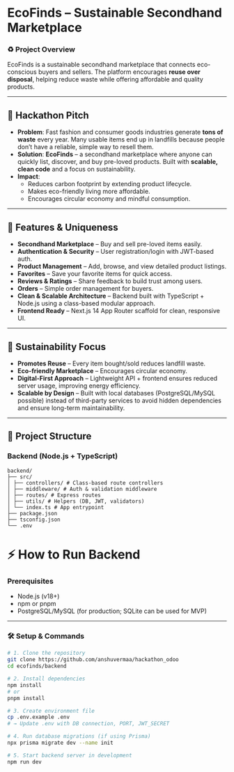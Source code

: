 # EcoFinds – Sustainable Secondhand Marketplace  

### ♻️ Project Overview  
EcoFinds is a sustainable secondhand marketplace that connects eco-conscious buyers and sellers. The platform encourages **reuse over disposal**, helping reduce waste while offering affordable and quality products.  

---

## 🎤 Hackathon Pitch  

- **Problem**: Fast fashion and consumer goods industries generate **tons of waste** every year. Many usable items end up in landfills because people don’t have a reliable, simple way to resell them.  
- **Solution**: **EcoFinds** – a secondhand marketplace where anyone can quickly list, discover, and buy pre-loved products. Built with **scalable, clean code** and a focus on sustainability.  
- **Impact**:  
  - Reduces carbon footprint by extending product lifecycle.  
  - Makes eco-friendly living more affordable.  
  - Encourages circular economy and mindful consumption.  

---

## 🚀 Features & Uniqueness  
- **Secondhand Marketplace** – Buy and sell pre-loved items easily.  
- **Authentication & Security** – User registration/login with JWT-based auth.  
- **Product Management** – Add, browse, and view detailed product listings.  
- **Favorites** – Save your favorite items for quick access.  
- **Reviews & Ratings** – Share feedback to build trust among users.  
- **Orders** – Simple order management for buyers.  
- **Clean & Scalable Architecture** – Backend built with TypeScript + Node.js using a class-based modular approach.  
- **Frontend Ready** – Next.js 14 App Router scaffold for clean, responsive UI.  

---

## 🌱 Sustainability Focus  
- **Promotes Reuse** – Every item bought/sold reduces landfill waste.  
- **Eco-friendly Marketplace** – Encourages circular economy.  
- **Digital-First Approach** – Lightweight API + frontend ensures reduced server usage, improving energy efficiency.  
- **Scalable by Design** – Built with local databases (PostgreSQL/MySQL possible) instead of third-party services to avoid hidden dependencies and ensure long-term maintainability.  

---

## 📂 Project Structure  

### Backend (Node.js + TypeScript)  
```
backend/
├── src/
│ ├── controllers/ # Class-based route controllers
│ ├── middleware/ # Auth & validation middleware
│ ├── routes/ # Express routes
│ ├── utils/ # Helpers (DB, JWT, validators)
│ └── index.ts # App entrypoint
├── package.json
├── tsconfig.json
└── .env
```
# ⚡ How to Run Backend  

### Prerequisites  
- Node.js (v18+)  
- npm or pnpm  
- PostgreSQL/MySQL (for production; SQLite can be used for MVP)  

---

### 🛠️ Setup & Commands  

```bash
# 1. Clone the repository
git clone https://github.com/anshuvermaa/hackathon_odoo
cd ecofinds/backend

# 2. Install dependencies
npm install
# or
pnpm install

# 3. Create environment file
cp .env.example .env
# → Update .env with DB connection, PORT, JWT_SECRET

# 4. Run database migrations (if using Prisma)
npx prisma migrate dev --name init

# 5. Start backend server in development
npm run dev
